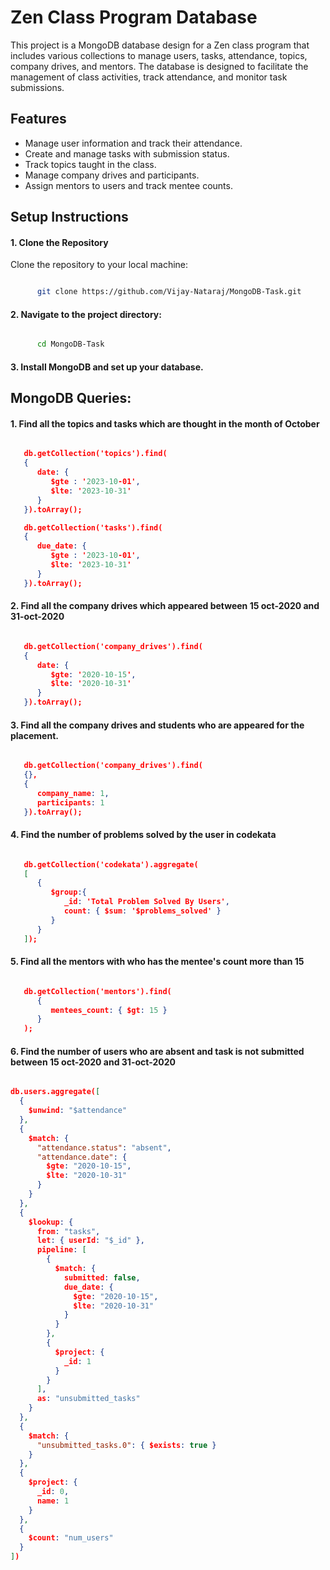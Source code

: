 # Zen Class Program Database

This project is a MongoDB database design for a Zen class program that includes various collections to manage users, tasks, attendance, topics, company drives, and mentors. The database is designed to facilitate the management of class activities, track attendance, and monitor task submissions.

## Features

- Manage user information and track their attendance.
- Create and manage tasks with submission status.
- Track topics taught in the class.
- Manage company drives and participants.
- Assign mentors to users and track mentee counts.

## Setup Instructions

#### 1. Clone the Repository

Clone the repository to your local machine:

```bash

      git clone https://github.com/Vijay-Nataraj/MongoDB-Task.git

```

#### 2. Navigate to the project directory:

```bash

      cd MongoDB-Task

```

#### 3. Install MongoDB and set up your database.

## MongoDB Queries:

#### 1. Find all the topics and tasks which are thought in the month of October

```json

   db.getCollection('topics').find(
   {
      date: {
         $gte : '2023-10-01',
         $lte: '2023-10-31'
      }
   }).toArray();

   db.getCollection('tasks').find(
   {
      due_date: {
         $gte : '2023-10-01',
         $lte: '2023-10-31'
      }
   }).toArray();

```

<!--

````json
db.getCollection('topics').aggregate([
  {
    // Convert the date string into a Date object
    $project: {
      dateAsDate: { $dateFromString: { dateString: "$date" } },
      topic_name: 1,
      _id: 1
    }
  },
  {
    // Extract the month from the date
    $project: {
      month: { $month: "$dateAsDate" },
      topic_name: 1
    }
  },
  {
    // Match only documents where the month is October (month 10)
    $match: {
      month: 10
    }
  }
]);

db.getCollection('tasks').aggregate([
  {
    // Convert the date string into a Date object
    $project: {
      dateAsDate: { $dateFromString: { dateString: "$due_date" } },
      task_name: 1,
      submitted: 1,
      _id: 1
    }
  },
  {
    // Extract the month from the date
    $project: {
      month: { $month: "$dateAsDate" },
      task_name: 1,
      submitted: 1
    }
  },
  {
    // Match only documents where the month is October (month 10)
    $match: {
      month: 10
    }
  }
]);
``` -->

#### 2. Find all the company drives which appeared between 15 oct-2020 and 31-oct-2020

```json

   db.getCollection('company_drives').find(
   {
      date: {
         $gte: '2020-10-15',
         $lte: '2020-10-31'
      }
   }).toArray();

```

#### 3. Find all the company drives and students who are appeared for the placement.

```json

   db.getCollection('company_drives').find(
   {},
   {
      company_name: 1,
      participants: 1
   }).toArray();

```

#### 4. Find the number of problems solved by the user in codekata

```json

   db.getCollection('codekata').aggregate(
   [
      {
         $group:{
            _id: 'Total Problem Solved By Users',
            count: { $sum: '$problems_solved' }
         }
      }
   ]);

```

#### 5. Find all the mentors with who has the mentee's count more than 15

```json

   db.getCollection('mentors').find(
      {
         mentees_count: { $gt: 15 }
      }
   );

```

#### 6. Find the number of users who are absent and task is not submitted between 15 oct-2020 and 31-oct-2020

```json

db.users.aggregate([
  {
    $unwind: "$attendance"
  },
  {
    $match: {
      "attendance.status": "absent",
      "attendance.date": {
        $gte: "2020-10-15",
        $lte: "2020-10-31"
      }
    }
  },
  {
    $lookup: {
      from: "tasks",
      let: { userId: "$_id" },
      pipeline: [
        {
          $match: {
            submitted: false,
            due_date: {
              $gte: "2020-10-15",
              $lte: "2020-10-31"
            }
          }
        },
        {
          $project: {
            _id: 1
          }
        }
      ],
      as: "unsubmitted_tasks"
    }
  },
  {
    $match: {
      "unsubmitted_tasks.0": { $exists: true }
    }
  },
  {
    $project: {
      _id: 0,
      name: 1
    }
  },
  {
    $count: "num_users"
  }
])

```
